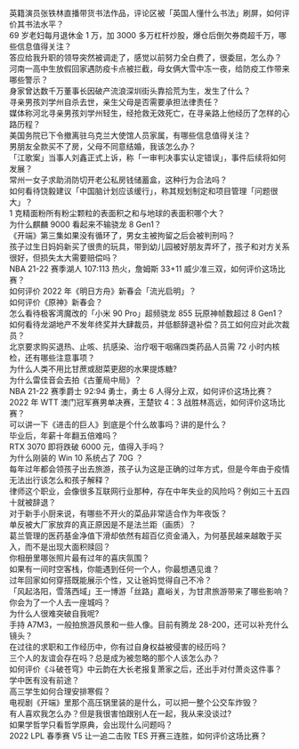 英籍演员张铁林直播带货书法作品，评论区被「英国人懂什么书法」刷屏，如何评价其书法水平？  
69 岁老妇每月退休金 1 万，加 3000 多万杠杆炒股，爆仓后倒欠券商超千万，哪些信息值得关注？  
答应给我升职的领导突然被调走了，感觉以前努力全白费了，很委屈，怎么办？  
河南一高中生放假回家遇防疫卡点被拦截，母女俩大雪中冻一夜，给防疫工作带来哪些警示？  
身家曾达数千万董事长因破产流浪深圳街头靠拾荒为生，发生了什么？  
寻亲男孩刘学州自杀去世，亲生父母是否需要承担法律责任？  
媒体称河北寻亲男孩刘学州轻生，经抢救无效死亡，在寻亲路上他经历了怎样的心路历程？  
美国务院已下令撤离驻乌克兰大使馆人员家属，有哪些信息值得关注？  
男朋友全款买不了房，父母不同意结婚，我该怎么办？  
「江歌案」当事人刘鑫正式上诉，称「一审判决事实认定错误」，事件后续将如何发展？  
常州一女子求助消防切开老公私房钱储蓄盒，这种行为合法吗？  
如何看待饶毅建议「中国脑计划应该缓行」，称其规划制定和项目管理「问题很大」？  
1 克精面粉所有粉尘颗粒的表面积之和与地球的表面积哪个大？  
为什么麒麟 9000 看起来不输骁龙 8 Gen1？  
《开端》第三集如果没有循环了，男女主被拘留之后会被判刑吗？  
孩子过生日妈妈新买了很贵的玩具，带到幼儿园被好朋友弄坏了，孩子和对方关系很好，但损失太大需要赔偿吗？  
NBA 21-22 赛季湖人 107:113 热火，詹姆斯 33+11 威少准三双，如何评价这场比赛？  
如何评价 2022 年《明日方舟》新春会「流光启明」？  
如何评价《原神》新春会？  
怎么看待极客湾魔改的「小米 90 Pro」超频骁龙 855 玩原神帧数超过 8 Gen1？  
如何看待龙湖地产不发年终奖并大肆裁员，并低额辞退补偿？员工如何应对此次裁员？  
北京要求购买退热、止咳、抗感染、治疗咽干咽痛四类药品人员需 72 小时内核检，还有哪些注意事项？  
为什么人类不用比甘蔗或甜菜更甜的水果提炼糖?  
为什么雷佳音会去拍《古董局中局》？  
NBA 21-22 赛季爵士 92:94 勇士，勇士 6 人得分上双，如何评价这场比赛？  
2022 年 WTT 澳门冠军赛男单决赛，王楚钦 4：3 战胜林高远，如何评价这场比赛？  
可以讲一下《进击的巨人》到底是个什么故事吗？讲的是什么？  
毕业后，年薪十年翻五倍难吗？  
RTX 3070 即将跌破 6000 元，值得入手吗？  
为什么刚装的 Win 10 系统占了 70G ？  
每年过年都会领孩子出去旅游，孩子认为这是正确的过年方式，但是今年由于疫情无法出行该怎么和孩子解释？  
律师这个职业，会像很多互联网行业那种，存在中年失业的风险吗？例如三十五四十就被辞退？  
对于新手小厨来说，有哪些不开火的菜品非常适合作为年夜饭？  
单反被大厂家放弃的真正原因是不是法兰距（画质）？  
葛兰管理的医药基金净值下滑却依然有超百亿资金涌入，为何基民越来越敢于买入，而不是出现大面积赎回？  
你相册里哪张照片最有过年的喜庆氛围？  
如果有一间时空客栈，你能遇到任何一个人，你最想遇见谁？  
过年回家如何穿搭既能展示个性，又让爸妈觉得自己不冷？  
「风起洛阳，雪落西域」王一博游「丝路」嘉峪关，为甘肃旅游带来了哪些影响？你会为了一个人去一座城吗？  
为什么人很难突破自我呢?  
手持 A7M3，一般拍旅游风景和一些人像。目前有腾龙 28-200，还可以补充什么镜头？  
在过往的求职和工作经历中，你有过自身权益被侵害的经历吗？  
三个人的友谊会存在吗？总是成为被忽略的那个人该怎么办？  
如何评价《斗破苍穹》中云韵在大长老报复萧家之后，还出手对付萧炎这件事？  
学中医有没有前途？  
高三学生如何合理安排寒假？  
电视剧《开端》里那个高压锅里装的是什么，可以把一整个公交车炸毁？  
有人喜欢我怎么办？但是我很害怕跟别人在一起，我从来没谈过?  
如果学哲学只看哲学原典，会出现什么问题吗？  
2022 LPL 春季赛 V5 让一追二击败 TES 开赛三连胜，如何评价这场比赛？  
